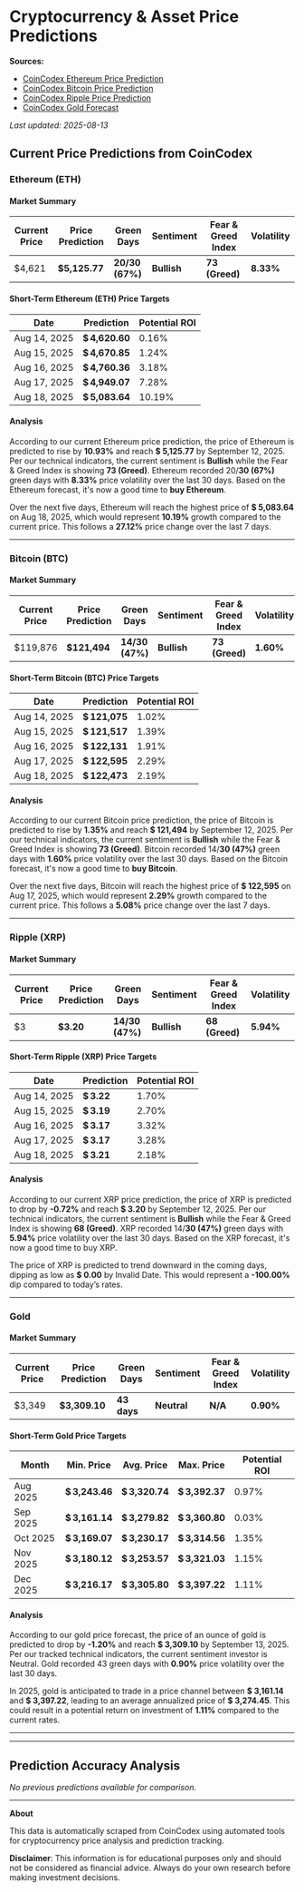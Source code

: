 # Cryptocurrency & Asset Price Predictions

**Sources:** 
- [CoinCodex Ethereum Price Prediction](https://coincodex.com/crypto/ethereum/price-prediction/)
- [CoinCodex Bitcoin Price Prediction](https://coincodex.com/crypto/bitcoin/price-prediction/)
- [CoinCodex Ripple Price Prediction](https://coincodex.com/crypto/ripple/price-prediction/)
- [CoinCodex Gold Forecast](https://coincodex.com/precious-metal/gold/forecast/)

*Last updated: 2025-08-13*

## Current Price Predictions from CoinCodex

### Ethereum (ETH)

#### Market Summary
| Current Price | Price Prediction | Green Days | Sentiment | Fear & Greed Index | Volatility |
|---------------|------------------|------------|-----------|-------------------|------------|
| $4,621 | **$5,125.77** | **20/30 (67%)** | **Bullish** | **73 (Greed)** | **8.33%** |

#### Short-Term Ethereum (ETH) Price Targets
| Date | Prediction | Potential ROI |
| -----| -----------| --------------|
| Aug 14, 2025 | **$ 4,620.60** | 0.16% |
| Aug 15, 2025 | **$ 4,670.85** | 1.24% |
| Aug 16, 2025 | **$ 4,760.36** | 3.18% |
| Aug 17, 2025 | **$ 4,949.07** | 7.28% |
| Aug 18, 2025 | **$ 5,083.64** | 10.19% |

#### Analysis
According to our current Ethereum price prediction, the price of Ethereum is predicted to rise by **10.93%** and reach **$ 5,125.77** by September 12, 2025. Per our technical indicators, the current sentiment is **Bullish** while the Fear & Greed Index is showing **73 (Greed)**. Ethereum recorded 20/**30 (67%)** green days with **8.33%** price volatility over the last 30 days. Based on the Ethereum forecast, it's now a good time to **buy Ethereum**.

Over the next five days, Ethereum will reach the highest price of **$ 5,083.64** on Aug 18, 2025, which would represent **10.19%** growth compared to the current price. This follows a **27.12%** price change over the last 7 days.

---

### Bitcoin (BTC)

#### Market Summary
| Current Price | Price Prediction | Green Days | Sentiment | Fear & Greed Index | Volatility |
|---------------|------------------|------------|-----------|-------------------|------------|
| $119,876 | **$121,494** | **14/30 (47%)** | **Bullish** | **73 (Greed)** | **1.60%** |

#### Short-Term Bitcoin (BTC) Price Targets
| Date | Prediction | Potential ROI |
| -----| -----------| --------------|
| Aug 14, 2025 | **$ 121,075** | 1.02% |
| Aug 15, 2025 | **$ 121,517** | 1.39% |
| Aug 16, 2025 | **$ 122,131** | 1.91% |
| Aug 17, 2025 | **$ 122,595** | 2.29% |
| Aug 18, 2025 | **$ 122,473** | 2.19% |

#### Analysis
According to our current Bitcoin price prediction, the price of Bitcoin is predicted to rise by **1.35%** and reach **$ 121,494** by September 12, 2025. Per our technical indicators, the current sentiment is **Bullish** while the Fear & Greed Index is showing **73 (Greed)**. Bitcoin recorded 14/**30 (47%)** green days with **1.60%** price volatility over the last 30 days. Based on the Bitcoin forecast, it's now a good time to **buy Bitcoin**.

Over the next five days, Bitcoin will reach the highest price of **$ 122,595** on Aug 17, 2025, which would represent **2.29%** growth compared to the current price. This follows a **5.08%** price change over the last 7 days.

---

### Ripple (XRP)

#### Market Summary
| Current Price | Price Prediction | Green Days | Sentiment | Fear & Greed Index | Volatility |
|---------------|------------------|------------|-----------|-------------------|------------|
| $3 | **$3.20** | **14/30 (47%)** | **Bullish** | **68 (Greed)** | **5.94%** |

#### Short-Term Ripple (XRP) Price Targets
| Date | Prediction | Potential ROI |
| -----| -----------| --------------|
| Aug 14, 2025 | **$ 3.22** | 1.70% |
| Aug 15, 2025 | **$ 3.19** | 2.70% |
| Aug 16, 2025 | **$ 3.17** | 3.32% |
| Aug 17, 2025 | **$ 3.17** | 3.28% |
| Aug 18, 2025 | **$ 3.21** | 2.18% |

#### Analysis
According to our current XRP price prediction, the price of XRP is predicted to drop by **-0.72%** and reach **$ 3.20** by September 12, 2025. Per our technical indicators, the current sentiment is **Bullish** while the Fear & Greed Index is showing **68 (Greed)**. XRP recorded 14/**30 (47%)** green days with **5.94%** price volatility over the last 30 days. Based on the XRP forecast, it's now a good time to buy XRP.

The price of XRP is predicted to trend downward in the coming days, dipping as low as **$ 0.00** by Invalid Date. This would represent a **-100.00%** dip compared to today’s rates.

---

### Gold

#### Market Summary
| Current Price | Price Prediction | Green Days | Sentiment | Fear & Greed Index | Volatility |
|---------------|------------------|------------|-----------|-------------------|------------|
| $3,349 | **$3,309.10** | **43 days** | **Neutral** | **N/A** | **0.90%** |

#### Short-Term Gold Price Targets
| Month | Min. Price | Avg. Price | Max. Price | Potential ROI |
| ------| -----------| -----------| -----------| --------------|
| Aug 2025 | **$ 3,243.46** | **$ 3,320.74** | **$ 3,392.37** | 0.97% |
| Sep 2025 | **$ 3,161.14** | **$ 3,279.82** | **$ 3,360.80** | 0.03% |
| Oct 2025 | **$ 3,169.07** | **$ 3,230.17** | **$ 3,314.56** | 1.35% |
| Nov 2025 | **$ 3,180.12** | **$ 3,253.57** | **$ 3,321.03** | 1.15% |
| Dec 2025 | **$ 3,216.17** | **$ 3,305.80** | **$ 3,397.22** | 1.11% |

#### Analysis
According to our gold price forecast, the price of an ounce of gold is predicted to drop by **-1.20%** and reach **$ 3,309.10** by September 13, 2025. Per our tracked technical indicators, the current sentiment investor is Neutral. Gold recorded 43 green days with **0.90%** price volatility over the last 30 days.

In 2025, gold is anticipated to trade in a price channel between **$ 3,161.14** and **$ 3,397.22**, leading to an average annualized price of **$ 3,274.45**. This could result in a potential return on investment of **1.11%** compared to the current rates.

---

---

## Prediction Accuracy Analysis

*No previous predictions available for comparison.*

---

**About**

This data is automatically scraped from CoinCodex using automated tools for cryptocurrency price analysis and prediction tracking.

**Disclaimer**: This information is for educational purposes only and should not be considered as financial advice. Always do your own research before making investment decisions.
